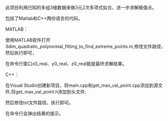 此项目利用已知的多组3维数据来做3元2次多项式拟合，进一步求解极值点。

包括了Matlab和C++两份语言的代码。

MATLAB：

使用MATLAB软件打开3dim_quadratic_polynomial_fitting_to_find_extreme_points.m,修改文件路径，然后执行即可，

在命令行窗口x0_real、y0_real、z0_real就是最终求解结果。

C++：

在Visual Studio创建新项目，将main.cpp和get_max_val_point.cpp添加到源文件,将get_max_val_point.h添加到头文件;

然后修改txt文件路径，执行即可。

在命令行会弹出结果的提示。